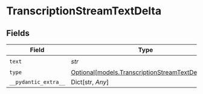 # TranscriptionStreamTextDelta


## Fields

| Field                                                                                              | Type                                                                                               | Required                                                                                           | Description                                                                                        |
| -------------------------------------------------------------------------------------------------- | -------------------------------------------------------------------------------------------------- | -------------------------------------------------------------------------------------------------- | -------------------------------------------------------------------------------------------------- |
| `text`                                                                                             | *str*                                                                                              | :heavy_check_mark:                                                                                 | N/A                                                                                                |
| `type`                                                                                             | [Optional[models.TranscriptionStreamTextDeltaType]](../models/transcriptionstreamtextdeltatype.md) | :heavy_minus_sign:                                                                                 | N/A                                                                                                |
| `__pydantic_extra__`                                                                               | Dict[str, *Any*]                                                                                   | :heavy_minus_sign:                                                                                 | N/A                                                                                                |